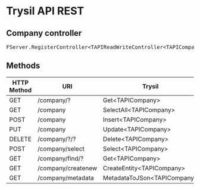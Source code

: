 # Trysil API REST

## Company controller

<pre>
FServer.RegisterController&lt;TAPIReadWriteController&lt;TAPICompany&gt;&gt;('/company');
</pre>

## Methods

|HTTP Method|URI|Trysil|Database|LazyEntity|LazyList|
|-|-|-|-|-|-|
|GET|/company/?|Get&lt;TAPICompany&gt;|SELECT|Yes|Yes|
|GET|/company|SelectAll&lt;TAPICompany&gt;|SELECT|Yes|No|
|POST|/company|Insert&lt;TAPICompany&gt;|INSERT|||
|PUT|/company|Update&lt;TAPICompany&gt;|UPDATE|||
|DELETE|/company/?/?|Delete&lt;TAPICompany&gt;|DELETE|||
|POST|/company/select|Select&lt;TAPICompany&gt;|SELECT|Yes|No|
|GET|/company/find/?|Get&lt;TAPICompany&gt;|SELECT|No|No|
|GET|/company/createnew|CreateEntity&lt;TAPICompany&gt;||||
|GET|/company/metadata|MetadataToJSon&lt;TAPICompany&gt;|SELECT|||
